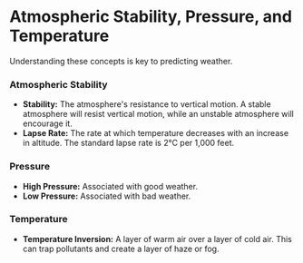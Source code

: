 
# Atmospheric Stability, Pressure, and Temperature

Understanding these concepts is key to predicting weather.

### Atmospheric Stability

*   **Stability:** The atmosphere's resistance to vertical motion. A stable atmosphere will resist vertical motion, while an unstable atmosphere will encourage it.
*   **Lapse Rate:** The rate at which temperature decreases with an increase in altitude. The standard lapse rate is 2°C per 1,000 feet.

### Pressure

*   **High Pressure:** Associated with good weather.
*   **Low Pressure:** Associated with bad weather.

### Temperature

*   **Temperature Inversion:** A layer of warm air over a layer of cold air. This can trap pollutants and create a layer of haze or fog.
